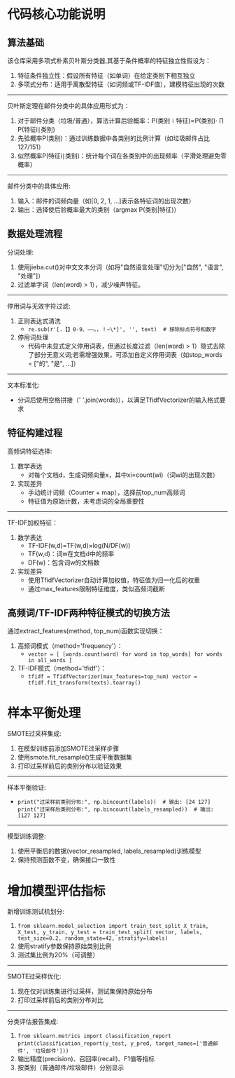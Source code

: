 # 代码核心功能说明
## 算法基础
该仓库采用多项式朴素贝叶斯分类器,其基于条件概率的特征独立性假设为：
1. 特征条件独立性：假设所有特征（如单词）在给定类别下相互独立
2. 多项式分布：适用于离散型特征（如词频或TF-IDF值），建模特征出现的次数
***
贝叶斯定理在邮件分类中的具体应用形式为：
1. 对于邮件分类（垃圾/普通），算法计算后验概率：P(类别∣特征)∝P(类别)⋅ ∏ P(特征i∣类别)
2. 先验概率P(类别)：通过训练数据中各类别的比例计算（如垃圾邮件占比127/151）
3. 似然概率P(特征i∣类别)：统计每个词在各类别中的出现频率（平滑处理避免零概率）
***
邮件分类中的具体应用:
1. 输入：邮件的词频向量（如[0, 2, 1, ...]表示各特征词的出现次数）
2. 输出：选择使后验概率最大的类别（argmax P(类别|特征)）
## 数据处理流程
分词处理:
1. 使用jieba.cut()对中文文本分词（如将"自然语言处理"切分为["自然", "语言", "处理"]）
2. 过滤单字词（len(word) > 1），减少噪声特征。
***
停用词与无效字符过滤:
1. 正则表达式清洗
   + `re.sub(r'[.【】0-9、——。，！~\*]', '', text)  # 移除标点符号和数字`
2. 停用词处理
   + 代码中未显式定义停用词表，但通过长度过滤（len(word) > 1）隐式去除了部分无意义词;若需增强效果，可添加自定义停用词表（如stop_words = ["的", "是", ...]）
***
文本标准化:
+ 分词后使用空格拼接（' '.join(words)），以满足TfidfVectorizer的输入格式要求
## 特征构建过程
高频词特征选择:
1. 数学表达
   + 对每个文档d，生成词频向量x，其中xi=count(wi)（词wi的出现次数）
2. 实现差异
   + 手动统计词频（Counter + map），选择前top_num高频词
   + 特征值为原始计数，未考虑词的全局重要性
***
TF-IDF加权特征：
1. 数学表达
   + TF-IDF(w,d)=TF(w,d)×log(N/DF(w))
   + TF(w,d)：词w在文档d中的频率
   + DF(w)：包含词w的文档数
2. 实现差异
   + 使用TfidfVectorizer自动计算加权值，特征值为归一化后的权重
   + 通过max_features限制特征维度，类似高频词截断
## 高频词/TF-IDF两种特征模式的切换方法
通过extract_features(method, top_num)函数实现切换：
1. 高频词模式（method='frequency'）：
   + `vector = [ [words.count(word) for word in top_words] for words in all_words ]`
2. TF-IDF模式（method='tfidf'）：
   + `tfidf = TfidfVectorizer(max_features=top_num)
   vector = tfidf.fit_transform(texts).toarray()`
# 样本平衡处理
SMOTE过采样集成:
1. 在模型训练前添加SMOTE过采样步骤
2. 使用smote.fit_resample()生成平衡数据集
3. 打印过采样前后的类别分布以验证效果
***
样本平衡验证:
+ `print("过采样前类别分布:", np.bincount(labels))  # 输出: [24 127]
print("过采样后类别分布:", np.bincount(labels_resampled))  # 输出: [127 127]`
***
模型训练调整:
1. 使用平衡后的数据(vector_resampled, labels_resampled)训练模型
2. 保持预测函数不变，确保接口一致性
# 增加模型评估指标
新增训练测试机划分:
1. `from sklearn.model_selection import train_test_split
X_train, X_test, y_train, y_test = train_test_split(
    vector, labels, test_size=0.2, random_state=42, stratify=labels)`
2. 使用stratify参数保持原始类别比例
3. 测试集比例为20%（可调整）
***
SMOTE过采样优化:
1. 现在仅对训练集进行过采样，测试集保持原始分布
2. 打印过采样前后的类别分布对比
***
分类评估报告集成:
1. `from sklearn.metrics import classification_report
print(classification_report(y_test, y_pred, target_names=['普通邮件', '垃圾邮件']))`
2. 输出精度(precision)、召回率(recall)、F1值等指标
3. 按类别（普通邮件/垃圾邮件）分别显示



